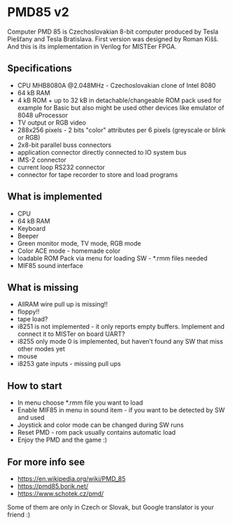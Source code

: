 # PMD85 v2
Computer PMD 85 is Czechoslovakian 8-bit computer produced by Tesla Piešťany and Tesla Bratislava. First version was designed by Roman Kišš.
And this is its implementation in Verilog for MISTEer FPGA.

## Specifications

* CPU MHB8080A @2.048MHz - Czechoslovakian clone of Intel 8080
* 64 kB RAM
* 4 kB ROM + up to 32 kB in detachable/changeable ROM pack used for example for Basic but also might be used other devices like emulator of 8048 uProcessor
* TV output or RGB video
* 288x256 pixels - 2 bits "color" attributes per 6 pixels (greyscale or blink or RGB)
* 2x8-bit parallel buss connectors
* application connector directly connected to IO system bus
* IMS-2 connector
* current loop RS232 connector
* connector for tape recorder to store and load programs

## What is implemented

* CPU
* 64 kB RAM
* Keyboard
* Beeper
* Green monitor mode, TV mode, RGB mode
* Color ACE mode - homemade color 
* loadable ROM Pack via menu for loading SW - *.rmm files needed
* MIF85 sound interface

## What is missing

* AllRAM wire pull up is missing!!
* floppy!!
* tape load?
* i8251 is not implemented - it only reports empty buffers. Implement and connect it to MISTer on board UART?
* i8255 only mode 0 is implemented, but haven’t found any SW that miss other modes yet
* mouse 
* i8253 gate inputs - missing pull ups


## How to start

* In menu choose *.rmm file you want to load
* Enable MIF85 in menu in sound item - if you want to be detected by SW and used
* Joystick and color mode can be changed during SW runs 
* Reset PMD - rom pack usually contains automatic load
* Enjoy the PMD and the game :)

## For more info see

* https://en.wikipedia.org/wiki/PMD_85
* https://pmd85.borik.net/
* https://www.schotek.cz/pmd/

Some of them are only in Czech or Slovak, but Google translator is your friend :)
